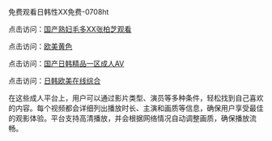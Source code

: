 免费观看日韩性XX免费-0708ht

点击访问：<a href="https://heiliaoll4qsx.pages.dev">国产熟妇毛多XX张柏芝观看</a>

点击访问：<a href="https://heiliao2dmwwy.pages.dev">欧美黄色</a>

点击访问：<a href="https://heiliaoxwd5i8.pages.dev">国产日韩精品一区成人AV</a>

点击访问：<a href="https://heiliaowt0d7p.pages.dev">日韩欧美在线综合</a>

在这些成人平台上，用户可以通过影片类型、演员等多种条件，轻松找到自己喜欢的内容。每个视频都会详细列出播放时长、主演和画质等信息，确保用户享受最佳的观影体验。平台支持高清播放，并会根据网络情况自动调整画质，确保播放流畅。


<span style="display:none;">[Canonical link](）</span>
